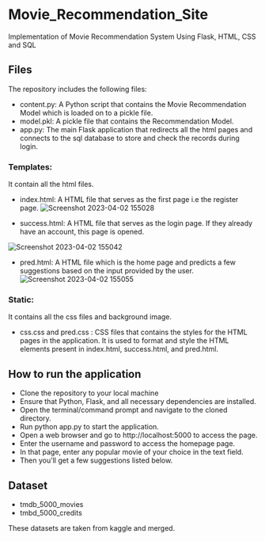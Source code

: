 # Movie_Recommendation_Site
Implementation of Movie Recommendation System Using Flask, HTML, CSS and SQL

## Files
The repository includes the following files:

* content.py: A Python script that contains the Movie Recommendation Model which is loaded on to a pickle file.
* model.pkl: A pickle file that contains the Recommendation Model.
* app.py: The main Flask application that redirects all the html pages and connects to the sql database to store and check the records during login.
### Templates:
It contain all the html files.
* index.html: A HTML file that serves as the first page i.e the register page.
![Screenshot 2023-04-02 155028](https://user-images.githubusercontent.com/116349435/229347132-f040536d-e117-4a77-bf3c-fb64bdb15fe5.png)


* success.html: A HTML file that serves as the login page. If they already have an account, this page is opened.

![Screenshot 2023-04-02 155042](https://user-images.githubusercontent.com/116349435/229347143-410eca6c-435d-4f8a-9627-13a2d6c68642.png)

* pred.html: A HTML file which is the home page and predicts a few suggestions based on the input provided by the user.
![Screenshot 2023-04-02 155055](https://user-images.githubusercontent.com/116349435/229347147-c2633ed5-34fe-473d-ac5a-4449b65cb7f0.png)


### Static:
It contains all the css files and background image.
   * css.css and pred.css : CSS files that contains the styles for the HTML pages in the application. It is used to format and style the HTML elements present in             index.html, success.html, and pred.html.


## How to run the application
* Clone the repository to your local machine
* Ensure that Python, Flask, and all necessary dependencies are installed.
* Open the terminal/command prompt and navigate to the cloned directory.
* Run python app.py to start the application.
* Open a web browser and go to http://localhost:5000 to access the page.
* Enter the username and password to access the homepage page.
* In that page, enter any popular movie of your choice in the text field.
* Then you'll get a few suggestions listed below.

## Dataset
* tmdb_5000_movies
* tmbd_5000_credits 

These datasets are taken from kaggle and merged.

